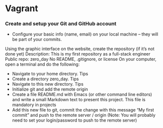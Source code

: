 # Vagrant

### Create and setup your Git and GitHub account

- Configure your basic info (name, email) on your local machine – they will be part of your commits.

Using the graphic interface on the website, create the repository (if it’s not done yet)
Description: This is my first repository as a full-stack engineer
Public repo: zero_day
No README, .gitignore, or license
On your computer, open a terminal and do the following:

- Navigate to your home directory. Tips
- Create a directory zero_day. Tips
- Navigate to this new directory. Tips
- Initialize git and add the remote origin
- Create a file README.md with Emacs (or other command line editors) and write a small Markdown text to present this project. This file is mandatory in projects
- Add this new file to git, commit the change with this message “My first commit” and push to the remote server / origin (Note: You will probably need to set your login/password to push to the remote server)
